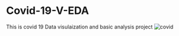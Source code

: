 # Covid-19-V-EDA
This is covid 19 Data visulaization and basic analysis project 
![covid](https://user-images.githubusercontent.com/71865320/131144079-952a0d0f-fa41-45e5-b67c-edc46575a5aa.jpg)
